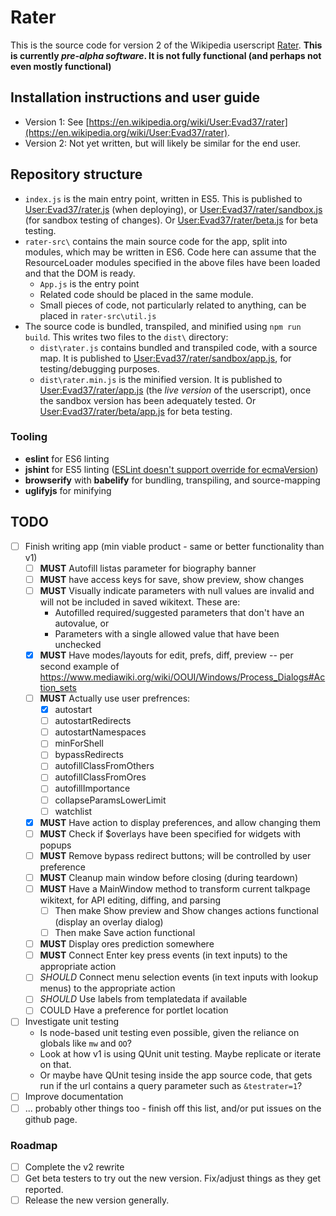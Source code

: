 # Rater
This is the source code for version 2 of the Wikipedia userscript [Rater](https://en.wikipedia.org/wiki/User:Evad37/rater).
**This is currently *pre-alpha software*. It is not fully functional (and perhaps not even mostly functional)**

## Installation instructions and user guide
- Version 1: See [https://en.wikipedia.org/wiki/User:Evad37/rater](https://en.wikipedia.org/wiki/User:Evad37/rater).
- Version 2: Not yet written, but will likely be similar for the end user.

## Repository structure
- `index.js` is the main entry point, written in ES5. This is published to [User:Evad37/rater.js](https://en.wikipedia.org/wiki/User:Evad37/rater.js) (when deploying), or  [User:Evad37/rater/sandbox.js](https://en.wikipedia.org/wiki/User:Evad37/rater/sandbox.js) (for sandbox testing of changes). Or [User:Evad37/rater/beta.js](https://en.wikipedia.org/wiki/User:Evad37/rater/beta.js) for beta testing.
- `rater-src\` contains the main source code for the app, split into modules, which may be written in ES6. Code here can assume that the ResourceLoader modules specified in the above files have been loaded and that the DOM is ready.
   - `App.js` is the entry point
   - Related code should be placed in the same module.
   - Small pieces of code, not particularly related to anything, can be placed in `rater-src\util.js`
- The source code is bundled, transpiled, and minified using `npm run build`. This writes two files to the `dist\` directory:
   - `dist\rater.js` contains bundled and transpiled code, with a source map. It is published to [User:Evad37/rater/sandbox/app.js](https://en.wikipedia.org/wiki/User:Evad37/rater/sandbox/app.js), for testing/debugging purposes.
   - `dist\rater.min.js` is the minified version.  It is published to [User:Evad37/rater/app.js](https://en.wikipedia.org/wiki/User:Evad37/rater/app.js)  (the *live version* of the userscript), once the sandbox version has been adequately tested. Or [User:Evad37/rater/beta/app.js](https://en.wikipedia.org/wiki/User:Evad37/rater/beta/app.js) for beta testing.
### Tooling
- **eslint** for ES6 linting
- **jshint** for ES5 linting ([ESLint doesn't support override for ecmaVersion](https://github.com/sindresorhus/eslint-config-xo/issues/16#issuecomment-190302577))
- **browserify** with **babelify** for bundling, transpiling, and source-mapping
- **uglifyjs** for minifying

## TODO
 - [ ] Finish writing app (min viable product - same or better functionality than v1)
    - [ ] **MUST** Autofill listas parameter for biography banner
    - [ ] **MUST** have access keys for save, show preview, show changes
    - [ ] **MUST** Visually indicate parameters with null values are invalid and will not be included in saved wikitext. These are:
       - Autofilled required/suggested parameters that don't have an autovalue, or
       - Parameters with a single allowed value that have been unchecked 
    - [x] **MUST** Have modes/layouts for edit, prefs, diff, preview -- per second example of https://www.mediawiki.org/wiki/OOUI/Windows/Process_Dialogs#Action_sets 
    - [ ] **MUST** Actually use user prefrences:
       - [x] autostart
       - [ ] autostartRedirects
       - [ ] autostartNamespaces
       - [ ] minForShell
       - [ ] bypassRedirects
       - [ ] autofillClassFromOthers
       - [ ] autofillClassFromOres
       - [ ] autofillImportance
       - [ ] collapseParamsLowerLimit
       - [ ] watchlist
    - [x] **MUST** Have action to display preferences, and allow changing them
    - [ ] **MUST** Check if $overlays have been specified for widgets with popups
    - [ ] **MUST** Remove bypass redirect buttons; will be controlled by user preference
    - [ ] **MUST** Cleanup main window before closing (during teardown)
    - [ ] **MUST** Have a MainWindow method to transform current talkpage wikitext, for API editing, diffing, and parsing
       - [ ] Then make Show preview and Show changes actions functional (display an overlay dialog)
       - [ ] Then make Save action functional
    - [ ] **MUST** Display ores prediction somewhere
    - [ ] **MUST** Connect Enter key press events (in text inputs) to the appropriate action
    - [ ] *SHOULD* Connect menu selection events (in text inputs with lookup menus) to the appropriate action
    - [ ] *SHOULD* Use labels from templatedata if available
    - [ ] COULD Have a preference for portlet location
 - [ ] Investigate unit testing
    - Is node-based unit testing even possible, given the reliance on globals like `mw` and `OO`?
    - Look at how v1 is using QUnit unit testing. Maybe replicate or iterate on that.
    - Or maybe have QUnit tesing inside the app source code, that gets run if the url contains a query parameter such as `&testrater=1`?
- [ ] Improve documentation
- [ ] ... probably other things too - finish off this list, and/or put issues on the github page.
### Roadmap
- [ ] Complete the v2 rewrite
- [ ] Get beta testers to try out the new version. Fix/adjust things as they get reported.
- [ ] Release the new version generally.